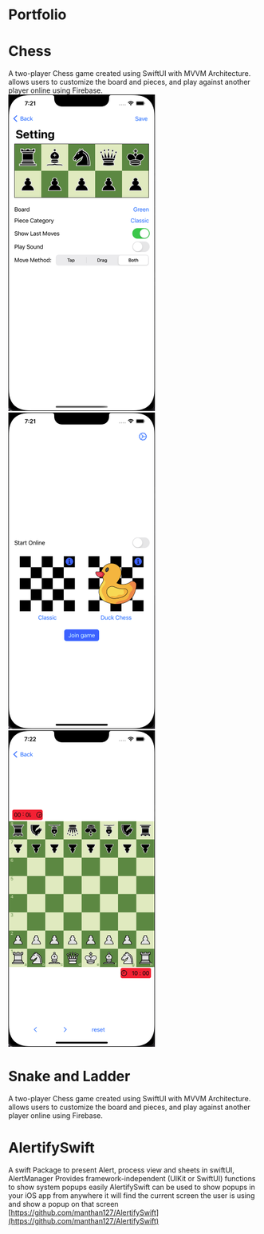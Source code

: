 # Portfolio

# Chess
A two-player Chess game created using SwiftUI with MVVM Architecture. allows users to customize the board and pieces, and play against another player online using Firebase.<br>
<img src="Chess/SettingsScreen.png">
<img src="Chess/HomeScreen.png">
<img src="Chess/GameScreen.png">

# Snake and Ladder 
A two-player Chess game created using SwiftUI with MVVM Architecture. allows users to customize the board and pieces, and play against another player online using Firebase.

# AlertifySwift
A swift Package to present Alert, process view and sheets in swiftUI, AlertManager Provides framework-independent (UIKit or SwiftUI) functions to show system popups easily
AlertifySwift can be used to show popups in your iOS app from anywhere it will find the current screen the user is using and show a popup on that screen
[https://github.com/manthan127/AlertifySwift](https://github.com/manthan127/AlertifySwift)
